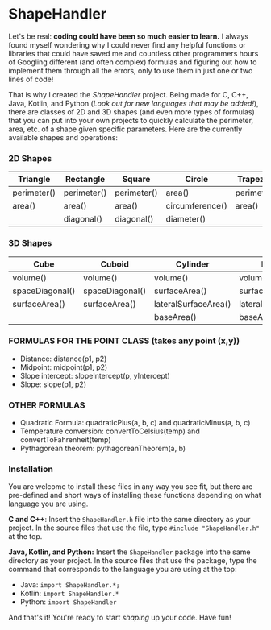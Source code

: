 # ShapeHandler

Let's be real: <b>coding could have been so much easier to learn.</b> I always found myself wondering why I could never find any helpful functions or libraries that could have saved me and countless other programmers hours of Googling different (and often complex) formulas and figuring out how to implement them through all the errors, only to use them in just one or two lines of code!

That is why I created the <i>ShapeHandler</i> project. Being made for C, C++, Java, Kotlin, and Python (*Look out for new languages that may be added!*), there are classes of 2D and 3D shapes (and even more types of formulas) that you can put into your own projects to quickly calculate the perimeter, area, etc. of a shape given specific parameters. Here are the currently available shapes and operations:

### 2D Shapes
| Triangle    | Rectangle   | Square      | Circle          | Trapezoid   | Ellipse         | Parallelogram | Kite        | Polygon     |
|-------------|-------------|-------------|-----------------|-------------|-----------------|---------------|-------------|-------------|
| perimeter() | perimeter() | perimeter() | area()          | perimeter() | area()          | perimeter()   | perimeter() | perimeter() |
| area()      | area()      | area()      | circumference() | area()      | circumference() | area()        | area()      |             |
|             | diagonal()  | diagonal()  | diameter()      |             |                 |               |             |             |

### 3D Shapes
| Cube            | Cuboid          | Cylinder             | Pyramid              | Sphere        |
|-----------------|-----------------|----------------------|----------------------|---------------|
| volume()        | volume()        | volume()             | volume()             | volume()      |
| spaceDiagonal() | spaceDiagonal() | surfaceArea()        | surfaceArea()        | diameter()    |
| surfaceArea()   | surfaceArea()   | lateralSurfaceArea() | lateralSurfaceArea() | surfaceArea() |
|                 |                 | baseArea()           | baseArea()           |               |

### FORMULAS FOR THE POINT CLASS (takes any point (x,y))
- Distance: distance(p1, p2)
- Midpoint: midpoint(p1, p2)
- Slope intercept: slopeIntercept(p, yIntercept)
- Slope: slope(p1, p2)

### OTHER FORMULAS
- Quadratic Formula: quadraticPlus(a, b, c) and quadraticMinus(a, b, c)
- Temperature conversion: convertToCelsius(temp) and convertToFahrenheit(temp)
- Pythagorean theorem: pythagoreanTheorem(a, b)

### Installation
You are welcome to install these files in any way you see fit, but there are pre-defined and short ways of installing these functions depending on what language you are using.

**C and C++**: Insert the `ShapeHandler.h` file into the same directory as your project. In the source files that use the file, type `#include "ShapeHandler.h"` at the top.

**Java, Kotlin, and Python:** Insert the `ShapeHandler` package into the same directory as your project. In the source files that use the package, type the command that corresponds to the language you are using at the top:
- Java: `import ShapeHandler.*;`
- Kotlin: `import ShapeHandler.*`
- Python: `import ShapeHandler`

And that's it! You're ready to start *shaping* up your code. Have fun!
